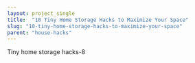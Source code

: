 ```yaml
---
layout: project_single
title:  "10 Tiny Home Storage Hacks to Maximize Your Space"
slug: "10-tiny-home-storage-hacks-to-maximize-your-space"
parent: "house-hacks"
---
```

Tiny home storage hacks-8